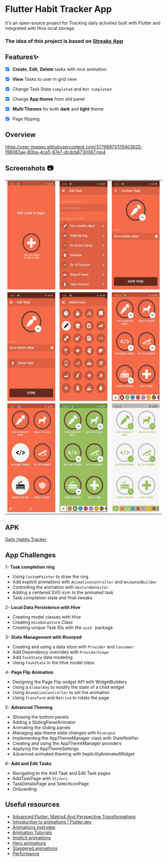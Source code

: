 # Flutter Habit Tracker App

It's an open-source project for Tracking daily activities built with Flutter and integrated with Hive local storage.

### The idea of this project is based on [Streaks App](https://streaksapp.com/)

## Features✨
- [x] **Create**, **Edit**, **Delete** tasks with nice animation
- [x] **View** Tasks to user in grid view
- [x] Change Task State `Completed` and `Not Completed`
- [x] Change **App theme** from slid panel
- [x] **Multi Themes** for both **dark** and **light** theme
- [x] Page flipping


## Overview

https://user-images.githubusercontent.com/37798971/176403625-f98083ae-80ba-4ca5-87e7-dcdcb6730067.mp4

## Screenshots 📷

|                                                         |                                |                                                 |
| ------------------------------------------------------- | ------------------------------ | ----------------------------------------------  |
| <img src="./assets/intro.jpeg" height="350"> | <img src="./assets/add.jpeg" height="350"> | <img src="./assets/confirm.jpeg" height="350"> |
| <img src="./assets/edit.jpeg" height="350"> | <img src="./assets/icons.jpeg" height="350"> | <img src="./assets/home.jpeg" height="350">   |
| <img src="./assets/completed.jpeg" height="350"> | <img src="./assets/theme.jpeg" height="350"> | <img src="./assets/light.jpeg" height="350"> |


## APK
[Daily Habits Tracker](https://drive.google.com/file/d/1_UCH-ifPtcOJD1wOCfeHAmcf2QY1aKjT/view?usp=sharing)


## App Challenges
1- **Task completion ring**
   - Using `CustomPainter` to draw the ring
   - Add explicit animations with `AnimationController` and `AnimatedBuilder`
   - Controlling the animation with `GestureDetector`
   - Adding a centered SVG icon to the animated task
   - Task completion state and final tweaks
   
2- **Local Data Persistence with Hive**
   - Creating model classes with Hive
   - Creating `HiveDataStore` Class 
   - Creating unique Task IDs with the `uuid ` package
    
3- **State Management with Riverpod**
   - Creating and using a data store with `Provider` and `Consumer`
   - Add Dependency overrides with `ProviderScope`
   - Add `TaskState` data modeling 
   - Using `TaskState` in the Hive model class

4- **Page Flip Animation**
   - Designing the Page Flip widget API with WidgetBuilders
   - Using a `GlobalKey` to modify the state of a child widget
   - Using `AnimationController` to set the animation
   - Using `Transform` and `Matrix4` to rotate the page
   
5- **Advanced Theming**
   - Showing the bottom panels
   - Adding a SlidingPanelAnimator
   - Animating the sliding panels
   - Managing app theme state changes with `Riverpod`
   - Implementing the AppThemeManager class with StateNotifier
   - Creating and using the AppThemeManager providers
   - Applying the AppThemeSettings
   - Advanced animated theming with ImplicitlyAnimatedWidget
  
6- **Add and Edit Tasks**
   - Navigating to the Add Task and Edit Task pages
   - AddTaskPage with `Slivers`
   - TaskDetailsPage and SelectIconPage
   - Onboarding
   
 ## Useful resources 
 - [Advanced Flutter: Matrix4 And Perspective Transformations](https://medium.com/flutter-community/advanced-flutter-matrix4-and-perspective-transformations-a79404a0d828)
 - [Introduction to animations | Flutter.dev](https://docs.flutter.dev/development/ui/animations)
 - [Animations overview](https://docs.flutter.dev/development/ui/animations/overview)
 - [Animation Tutorials](https://docs.flutter.dev/development/ui/animations/tutorial)
 - [Implicit animations](https://docs.flutter.dev/development/ui/animations/implicit-animations)
 - [Hero animations](https://docs.flutter.dev/development/ui/animations/hero-animations)
 - [Staggered animations](https://docs.flutter.dev/development/ui/animations/staggered-animations)
 - [Performance](https://docs.flutter.dev/perf)
 
  
  
   
   
